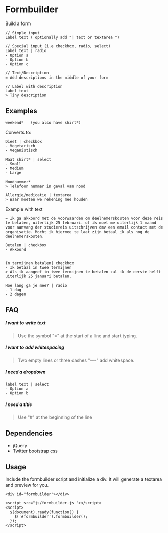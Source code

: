 Formbuilder
===========

Build a form

```
// Simple input
Label text ( optionally add "| text or textarea ")

// Special input (i.e checkbox, radio, select)
Label text | radio
- Option a
- Option b
- Option c

// Text/Description
= Add descriptions in the middle of your form

// Label with description
Label text 
> Tiny description
```


## Examples

```
weekend*   (you also have shirt*)
```

Converts to:

```
Dieet | checkbox
- Vegetarisch
- Veganistisch

Maat shirt* | select
- Small
- Medium
- Large

Noodnummer*
> Telefoon nummer in geval van nood

Allergie/medicatie | textarea
> Waar moeten we rekening mee houden
```

Example with text

``` 
= Ik ga akkoord met de voorwaarden om deelnemerskosten voor deze reis te betalen, uiterlijk 25 februari. of ik moet me uiterlijk 1 maand voor aanvang der studiereis uitschrijven dmv een email contact met de organisatie. Mocht ik hiermee te laat zijn betaal ik als nog de deelnemerskosten. 

Betalen | checkbox
- Akkoord


In termijnen betalen| checkbox
- Ik betaal in twee termijnen
> Als ik aangeef in twee termijnen te betalen zal ik de eerste helft uiterlijk 25 januari betalen.
```


```
Hoe lang ga je mee? | radio
- 1 dag
- 2 dagen
```


## FAQ

##### I want to write text
> Use the symbol "=" at the start of a line and start typing.

##### I want to add whitespacing
> Two empty lines or three dashes "---" add whitespace. 

##### I need a dropdown
```
label text | select
- Option a
- Option b
```

##### I need a title
> Use "#" at the beginning of the line



## Dependencies

* jQuery
* Twitter bootstrap css

## Usage

Include the formbuilder script and initialize a div. It will generate a textarea and preview for you.

    <div id="formbuilder"></div>

    <script src="js/formbuilder.js "></script>
    <script>
      $(document).ready(function() {
        $('#formbuilder').formbuilder();
      });
    </script>
